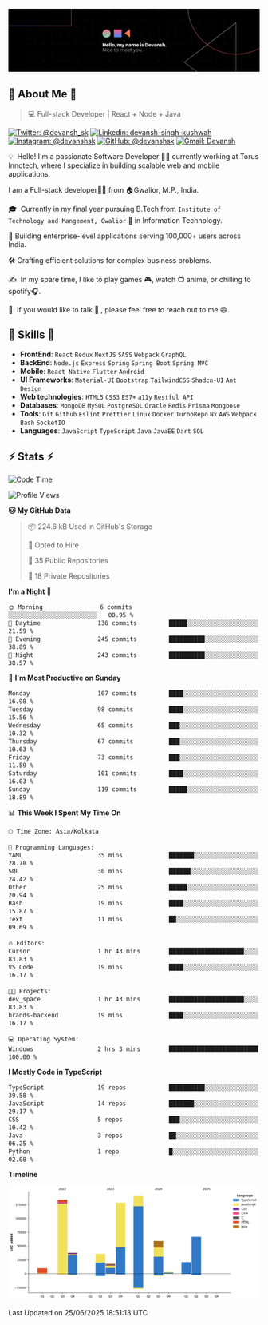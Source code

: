 ![Banner](./Devansh%20Singh%20Banner.png)

## 👋 About Me 👋

> 💻 Full-stack Developer | React + Node + Java

[![Twitter: @devansh_sk](https://img.shields.io/twitter/follow/devansh_sk?style=social)](https://twitter.com/devansh_sk)
[![Linkedin: devansh-singh-kushwah](https://img.shields.io/badge/-Devansh%20Singh%20Kushwah-blue?style=flat-square&logo=Linkedin&logoColor=white&link=https://www.linkedin.com/in/devanshsk/)](https://www.linkedin.com/in/devanshsk/)
[![Instagram: @devanshsk](https://img.shields.io/badge/-devanshsk-E4405F?style=flat-square&logo=instagram&logoColor=white)](https://instagram.com/devanshsk)
[![GitHub: @devanshsk](https://img.shields.io/github/followers/devanshsk?label=follow&style=social)](https://github.com/devanshsk)
[![Gmail: Devansh](https://img.shields.io/badge/Gmail-D14836?style=flat-square&logo=gmail&logoColor=white)](mailto:work.devanshsk@gmail.com)

💡 &nbsp;Hello! I'm a passionate Software Developer 🧑‍💻 currently working at Torus Innotech, where I specialize in building scalable web and mobile applications.

I am a Full-stack developer🧑‍💻 from 🏠Gwalior, M.P., India.

🎓 &nbsp;Currently in my final year pursuing B.Tech from `Institute of Technology and Mangement, Gwalior` 🏫 in Information Technology.

💼 Building enterprise-level applications serving 100,000+ users across India.

🛠️ Crafting efficient solutions for complex business problems.

✍️ &nbsp;In my spare time, I like to play games 🎮, watch 📺 anime, or chilling to spotify🎧.

💬 &nbsp;If you would like to talk 👋 , please feel free to reach out to me 😄.

##  🎉 Skills  🎉
- **FrontEnd**: `React` `Redux` `NextJS` `SASS` `Webpack` `GraphQL`
- **BackEnd**: `Node.js` `Express` `Spring` `Spring Boot` `Spring MVC`
- **Mobile**: `React Native` `Flutter` `Android` 
- **UI Frameworks**: `Material-UI` `Bootstrap` `TailwindCSS` `Shadcn-UI` `Ant Design`
- **Web technologies**: `HTML5` `CSS3` `ES7+` `a11y` `Restful API` 
- **Databases**: `MongoDB` `MySQL` `PostgreSQL` `Oracle` `Redis` `Prisma` `Mongoose`
- **Tools**: `Git` `Github` `Eslint` `Prettier` `Linux` `Docker` `TurboRepo` `Nx` `AWS` `Webpack` `Bash` `SocketIO`
- **Languages**: `JavaScript` `TypeScript` `Java` `JavaEE` `Dart` `SQL`

## ⚡ Stats ⚡
<!--START_SECTION:waka-->
![Code Time](http://img.shields.io/badge/Code%20Time-526%20hrs%2043%20mins-blue)

![Profile Views](http://img.shields.io/badge/Profile%20Views-0-blue)

**🐱 My GitHub Data** 

> 📦 224.6 kB Used in GitHub's Storage 
 > 
> 💼 Opted to Hire
 > 
> 📜 35 Public Repositories 
 > 
> 🔑 18 Private Repositories 
 > 
**I'm a Night 🦉** 

```text
🌞 Morning                6 commits           ░░░░░░░░░░░░░░░░░░░░░░░░░   00.95 % 
🌆 Daytime                136 commits         █████░░░░░░░░░░░░░░░░░░░░   21.59 % 
🌃 Evening                245 commits         ██████████░░░░░░░░░░░░░░░   38.89 % 
🌙 Night                  243 commits         ██████████░░░░░░░░░░░░░░░   38.57 % 
```
📅 **I'm Most Productive on Sunday** 

```text
Monday                   107 commits         ████░░░░░░░░░░░░░░░░░░░░░   16.98 % 
Tuesday                  98 commits          ████░░░░░░░░░░░░░░░░░░░░░   15.56 % 
Wednesday                65 commits          ███░░░░░░░░░░░░░░░░░░░░░░   10.32 % 
Thursday                 67 commits          ███░░░░░░░░░░░░░░░░░░░░░░   10.63 % 
Friday                   73 commits          ███░░░░░░░░░░░░░░░░░░░░░░   11.59 % 
Saturday                 101 commits         ████░░░░░░░░░░░░░░░░░░░░░   16.03 % 
Sunday                   119 commits         █████░░░░░░░░░░░░░░░░░░░░   18.89 % 
```


📊 **This Week I Spent My Time On** 

```text
🕑︎ Time Zone: Asia/Kolkata

💬 Programming Languages: 
YAML                     35 mins             ███████░░░░░░░░░░░░░░░░░░   28.78 % 
SQL                      30 mins             ██████░░░░░░░░░░░░░░░░░░░   24.42 % 
Other                    25 mins             █████░░░░░░░░░░░░░░░░░░░░   20.94 % 
Bash                     19 mins             ████░░░░░░░░░░░░░░░░░░░░░   15.87 % 
Text                     11 mins             ██░░░░░░░░░░░░░░░░░░░░░░░   09.69 % 

🔥 Editors: 
Cursor                   1 hr 43 mins        █████████████████████░░░░   83.83 % 
VS Code                  19 mins             ████░░░░░░░░░░░░░░░░░░░░░   16.17 % 

🐱‍💻 Projects: 
dev_space                1 hr 43 mins        █████████████████████░░░░   83.83 % 
brands-backend           19 mins             ████░░░░░░░░░░░░░░░░░░░░░   16.17 % 

💻 Operating System: 
Windows                  2 hrs 3 mins        █████████████████████████   100.00 % 
```

**I Mostly Code in TypeScript** 

```text
TypeScript               19 repos            ██████████░░░░░░░░░░░░░░░   39.58 % 
JavaScript               14 repos            ███████░░░░░░░░░░░░░░░░░░   29.17 % 
CSS                      5 repos             ███░░░░░░░░░░░░░░░░░░░░░░   10.42 % 
Java                     3 repos             ██░░░░░░░░░░░░░░░░░░░░░░░   06.25 % 
Python                   1 repo              █░░░░░░░░░░░░░░░░░░░░░░░░   02.08 % 
```



**Timeline**

![Lines of Code chart](https://raw.githubusercontent.com/DevanshSK/DevanshSK/main/assets/bar_graph.png)


 Last Updated on 25/06/2025 18:51:13 UTC
<!--END_SECTION:waka-->
